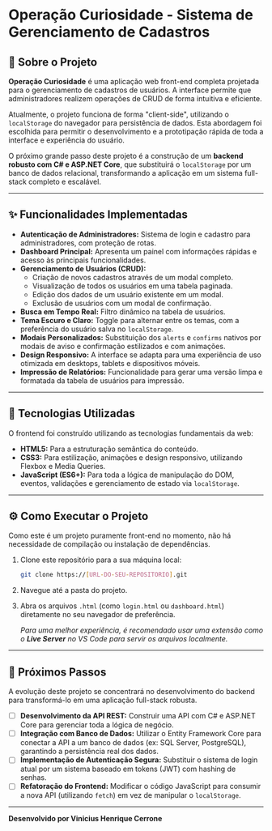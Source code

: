 # Operação Curiosidade - Sistema de Gerenciamento de Cadastros

## 📝 Sobre o Projeto

**Operação Curiosidade** é uma aplicação web front-end completa projetada para o gerenciamento de cadastros de usuários. A interface permite que administradores realizem operações de CRUD de forma intuitiva e eficiente.

Atualmente, o projeto funciona de forma "client-side", utilizando o `localStorage` do navegador para persistência de dados. Esta abordagem foi escolhida para permitir o desenvolvimento e a prototipação rápida de toda a interface e experiência do usuário.

O próximo grande passo deste projeto é a construção de um **backend robusto com C# e ASP.NET Core**, que substituirá o `localStorage` por um banco de dados relacional, transformando a aplicação em um sistema full-stack completo e escalável.

---

## ✨ Funcionalidades Implementadas

* **Autenticação de Administradores:** Sistema de login e cadastro para administradores, com proteção de rotas.
* **Dashboard Principal:** Apresenta um painel com informações rápidas e acesso às principais funcionalidades.
* **Gerenciamento de Usuários (CRUD):**
    * Criação de novos cadastros através de um modal completo.
    * Visualização de todos os usuários em uma tabela paginada.
    * Edição dos dados de um usuário existente em um modal.
    * Exclusão de usuários com um modal de confirmação.
* **Busca em Tempo Real:** Filtro dinâmico na tabela de usuários.
* **Tema Escuro e Claro:** Toggle para alternar entre os temas, com a preferência do usuário salva no `localStorage`.
* **Modais Personalizados:** Substituição dos `alerts` e `confirms` nativos por modais de aviso e confirmação estilizados e com animações.
* **Design Responsivo:** A interface se adapta para uma experiência de uso otimizada em desktops, tablets e dispositivos móveis.
* **Impressão de Relatórios:** Funcionalidade para gerar uma versão limpa e formatada da tabela de usuários para impressão.

---

## 🚀 Tecnologias Utilizadas

O frontend foi construído utilizando as tecnologias fundamentais da web:

* **HTML5:** Para a estruturação semântica do conteúdo.
* **CSS3:** Para estilização, animações e design responsivo, utilizando Flexbox e Media Queries.
* **JavaScript (ES6+):** Para toda a lógica de manipulação do DOM, eventos, validações e gerenciamento de estado via `localStorage`.

---

## ⚙️ Como Executar o Projeto

Como este é um projeto puramente front-end no momento, não há necessidade de compilação ou instalação de dependências.

1.  Clone este repositório para a sua máquina local:
    ```bash
    git clone https://[URL-DO-SEU-REPOSITORIO].git
    ```
2.  Navegue até a pasta do projeto.
3.  Abra os arquivos `.html` (como `login.html` ou `dashboard.html`) diretamente no seu navegador de preferência.

    *Para uma melhor experiência, é recomendado usar uma extensão como o **Live Server** no VS Code para servir os arquivos localmente.*

---

## 🔮 Próximos Passos

A evolução deste projeto se concentrará no desenvolvimento do backend para transformá-lo em uma aplicação full-stack robusta.

-   [ ] **Desenvolvimento da API REST:** Construir uma API com C# e ASP.NET Core para gerenciar toda a lógica de negócio.
-   [ ] **Integração com Banco de Dados:** Utilizar o Entity Framework Core para conectar a API a um banco de dados (ex: SQL Server, PostgreSQL), garantindo a persistência real dos dados.
-   [ ] **Implementação de Autenticação Segura:** Substituir o sistema de login atual por um sistema baseado em tokens (JWT) com hashing de senhas.
-   [ ] **Refatoração do Frontend:** Modificar o código JavaScript para consumir a nova API (utilizando `fetch`) em vez de manipular o `localStorage`.

---

**Desenvolvido por Vinicius Henrique Cerrone**

